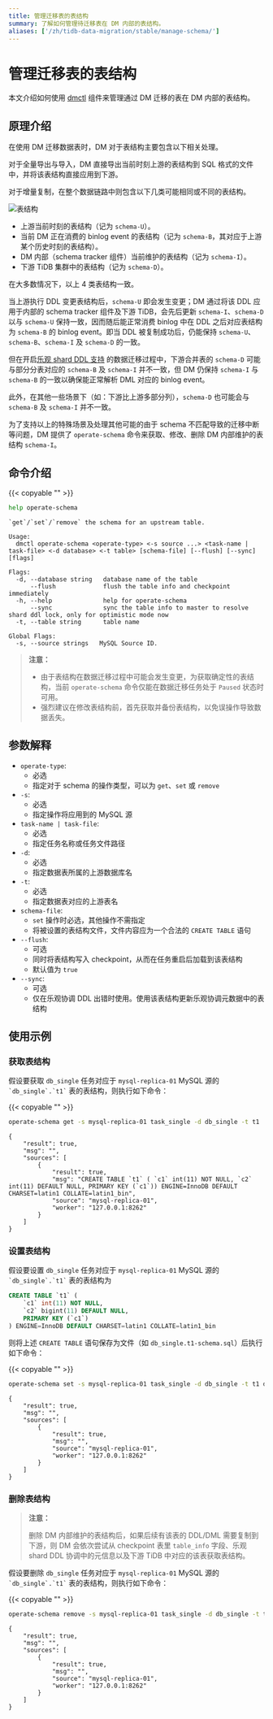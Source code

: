 ```yaml
---
title: 管理迁移表的表结构
summary: 了解如何管理待迁移表在 DM 内部的表结构。
aliases: ['/zh/tidb-data-migration/stable/manage-schema/']
---
```


# 管理迁移表的表结构

本文介绍如何使用 [dmctl](dmctl-introduction.md) 组件来管理通过 DM 迁移的表在 DM 内部的表结构。

## 原理介绍

在使用 DM 迁移数据表时，DM 对于表结构主要包含以下相关处理。

对于全量导出与导入，DM 直接导出当前时刻上游的表结构到 SQL 格式的文件中，并将该表结构直接应用到下游。

对于增量复制，在整个数据链路中则包含以下几类可能相同或不同的表结构。

![表结构](/media/operate-schema.png)

- 上游当前时刻的表结构（记为 `schema-U`）。
- 当前 DM 正在消费的 binlog event 的表结构（记为 `schema-B`，其对应于上游某个历史时刻的表结构）。
- DM 内部（schema tracker 组件）当前维护的表结构（记为 `schema-I`）。
- 下游 TiDB 集群中的表结构（记为 `schema-D`）。

在大多数情况下，以上 4 类表结构一致。

当上游执行 DDL 变更表结构后，`schema-U` 即会发生变更；DM 通过将该 DDL 应用于内部的 schema tracker 组件及下游 TiDB，会先后更新 `schema-I`、`schema-D` 以与 `schema-U` 保持一致，因而随后能正常消费 binlog 中在 DDL 之后对应表结构为 `schema-B` 的 binlog event。即当 DDL 被复制成功后，仍能保持 `schema-U`、`schema-B`、`schema-I` 及 `schema-D` 的一致。

但在开启[乐观 shard DDL 支持](feature-shard-merge-optimistic.md) 的数据迁移过程中，下游合并表的 `schema-D` 可能与部分分表对应的 `schema-B` 及 `schema-I` 并不一致，但 DM 仍保持 `schema-I` 与 `schema-B` 的一致以确保能正常解析 DML 对应的 binlog event。

此外，在其他一些场景下（如：下游比上游多部分列），`schema-D` 也可能会与 `schema-B` 及 `schema-I` 并不一致。

为了支持以上的特殊场景及处理其他可能的由于 schema 不匹配导致的迁移中断等问题，DM 提供了 `operate-schema` 命令来获取、修改、删除 DM 内部维护的表结构 `schema-I`。

## 命令介绍

{{< copyable "" >}}

```bash
help operate-schema
```

```
`get`/`set`/`remove` the schema for an upstream table.

Usage:
  dmctl operate-schema <operate-type> <-s source ...> <task-name | task-file> <-d database> <-t table> [schema-file] [--flush] [--sync] [flags]

Flags:
  -d, --database string   database name of the table
      --flush             flush the table info and checkpoint immediately
  -h, --help              help for operate-schema
      --sync              sync the table info to master to resolve shard ddl lock, only for optimistic mode now
  -t, --table string      table name

Global Flags:
  -s, --source strings   MySQL Source ID.
```

> **注意：**
>
> - 由于表结构在数据迁移过程中可能会发生变更，为获取确定性的表结构，当前 `operate-schema` 命令仅能在数据迁移任务处于 `Paused` 状态时可用。
> - 强烈建议在修改表结构前，首先获取并备份表结构，以免误操作导致数据丢失。

## 参数解释

+ `operate-type`:
    - 必选
    - 指定对于 schema 的操作类型，可以为 `get`、`set` 或 `remove`
+ `-s`:
    - 必选
    - 指定操作将应用到的 MySQL 源
+ `task-name | task-file`:
    - 必选
    - 指定任务名称或任务文件路径
+ `-d`:
    - 必选
    - 指定数据表所属的上游数据库名
+ `-t`:
    - 必选
    - 指定数据表对应的上游表名
+ `schema-file`:
    - `set` 操作时必选，其他操作不需指定
    - 将被设置的表结构文件，文件内容应为一个合法的 `CREATE TABLE` 语句
+ `--flush`:
    - 可选
    - 同时将表结构写入 checkpoint，从而在任务重启后加载到该表结构
    - 默认值为 `true`
+ `--sync`:
    - 可选
    - 仅在乐观协调 DDL 出错时使用。使用该表结构更新乐观协调元数据中的表结构

## 使用示例

### 获取表结构

假设要获取 `db_single` 任务对应于 `mysql-replica-01` MySQL 源的 ``` `db_single`.`t1` ``` 表的表结构，则执行如下命令：

{{< copyable "" >}}

```bash
operate-schema get -s mysql-replica-01 task_single -d db_single -t t1
```

```
{
    "result": true,
    "msg": "",
    "sources": [
        {
            "result": true,
            "msg": "CREATE TABLE `t1` ( `c1` int(11) NOT NULL, `c2` int(11) DEFAULT NULL, PRIMARY KEY (`c1`)) ENGINE=InnoDB DEFAULT CHARSET=latin1 COLLATE=latin1_bin",
            "source": "mysql-replica-01",
            "worker": "127.0.0.1:8262"
        }
    ]
}
```

### 设置表结构

假设要设置 `db_single` 任务对应于 `mysql-replica-01` MySQL 源的 ``` `db_single`.`t1` ``` 表的表结构为

```sql
CREATE TABLE `t1` (
    `c1` int(11) NOT NULL,
    `c2` bigint(11) DEFAULT NULL,
    PRIMARY KEY (`c1`)
) ENGINE=InnoDB DEFAULT CHARSET=latin1 COLLATE=latin1_bin
```

则将上述 `CREATE TABLE` 语句保存为文件（如 `db_single.t1-schema.sql`）后执行如下命令：

{{< copyable "" >}}

```bash
operate-schema set -s mysql-replica-01 task_single -d db_single -t t1 db_single.t1-schema.sql
```

```
{
    "result": true,
    "msg": "",
    "sources": [
        {
            "result": true,
            "msg": "",
            "source": "mysql-replica-01",
            "worker": "127.0.0.1:8262"
        }
    ]
}
```

### 删除表结构

> **注意：**
>
> 删除 DM 内部维护的表结构后，如果后续有该表的 DDL/DML 需要复制到下游，则 DM 会依次尝试从 checkpoint 表里 `table_info` 字段、乐观 shard DDL 协调中的元信息以及下游 TiDB 中对应的该表获取表结构。

假设要删除 `db_single` 任务对应于 `mysql-replica-01` MySQL 源的 ``` `db_single`.`t1` ``` 表的表结构，则执行如下命令：

{{< copyable "" >}}

```bash
operate-schema remove -s mysql-replica-01 task_single -d db_single -t t1
```

```
{
    "result": true,
    "msg": "",
    "sources": [
        {
            "result": true,
            "msg": "",
            "source": "mysql-replica-01",
            "worker": "127.0.0.1:8262"
        }
    ]
}
```
